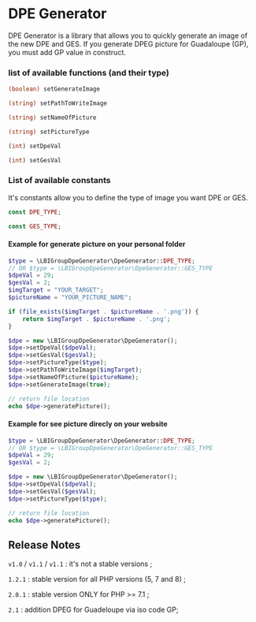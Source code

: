 # DPE Generator

DPE Generator is a library that allows you to quickly generate an image of the new DPE and GES. If you generate DPEG
picture for Guadaloupe (GP), you must add GP value in construct.

### list of available functions (and their type)

```php 
(boolean) setGenerateImage 
```

```php 
(string) setPathToWriteImage 
```

```php 
(string) setNameOfPicture 
```

```php 
(string) setPictureType 
```

```php 
(int) setDpeVal 
```

```php 
(int) setGesVal 
```

### List of available constants

It's constants allow you to define the type of image you want DPE or GES.

```php 
const DPE_TYPE;
```

```php 
const GES_TYPE;
```

#### Example for generate picture on your personal folder

```php
$type = \LBIGroupDpeGenerator\DpeGenerator::DPE_TYPE; 
// OR $type = \LBIGroupDpeGenerator\DpeGenerator::GES_TYPE
$dpeVal = 29;
$gesVal = 2;
$imgTarget = "YOUR_TARGET";
$pictureName = "YOUR_PICTURE_NAME";

if (file_exists($imgTarget . $pictureName . '.png')) {
    return $imgTarget . $pictureName . '.png';
}

$dpe = new \LBIGroupDpeGenerator\DpeGenerator();
$dpe->setDpeVal($dpeVal);
$dpe->setGesVal($gesVal);
$dpe->setPictureType($type);
$dpe->setPathToWriteImage($imgTarget);
$dpe->setNameOfPicture($pictureName);
$dpe->setGenerateImage(true);

// return file location
echo $dpe->generatePicture();
```

#### Example for see picture direcly on your website

```php
$type = \LBIGroupDpeGenerator\DpeGenerator::DPE_TYPE; 
// OR $type = \LBIGroupDpeGenerator\DpeGenerator::GES_TYPE
$dpeVal = 29;
$gesVal = 2;

$dpe = new \LBIGroupDpeGenerator\DpeGenerator();
$dpe->setDpeVal($dpeVal);
$dpe->setGesVal($gesVal);
$dpe->setPictureType($type);

// return file location
echo $dpe->generatePicture();
```

## Release Notes

`v1.0` / `v1.1` / `v1.1` : it's not a stable versions ;

``1.2.1`` : stable version for all PHP versions (5, 7 and 8) ;

``2.0.1`` : stable version ONLY for PHP >= 7.1 ;

``2.1`` : addition DPEG for Guadeloupe via iso code GP;

